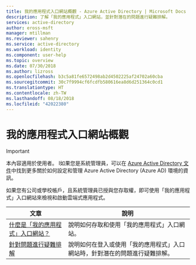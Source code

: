 ```yaml
---
title: 我的應用程式入口網站概觀 - Azure Active Directory | Microsoft Docs
description: 了解「我的應用程式」入口網站，並針對潛在的問題進行疑難排解。
services: active-directory
author: eross-msft
manager: mtillman
ms.reviewer: sahenry
ms.service: active-directory
ms.workload: identity
ms.component: user-help
ms.topic: overview
ms.date: 07/30/2018
ms.author: lizross
ms.openlocfilehash: b3c5a81fe6572498ab2d4502225af24702a60cba
ms.sourcegitcommit: 30c7f9994cf6fcdfb580616ea8d6d251364c0cd1
ms.translationtype: HT
ms.contentlocale: zh-TW
ms.lasthandoff: 08/18/2018
ms.locfileid: "42022380"
---
```

# <a name="my-apps-portal-overview"></a>我的應用程式入口網站概觀

>[!Important]
>本內容適用於使用者。 I如果您是系統管理員，可以在 [Azure Active Directory 文件](https://docs.microsoft.com/azure/active-directory)中找到更多關於如何設定和管理 Azure Active Directory (Azure AD) 環境的資訊。

如果您有公司或學校帳戶，且系統管理員已授與您存取權，即可使用「我的應用程式」入口網站來檢視和啟動雲端式應用程式。

|文章 |說明 |
|------|------------|
|[什麼是「我的應用程式」入口網站？](active-directory-saas-access-panel-introduction.md)|說明如何存取和使用「我的應用程式」入口網站。|
|[針對問題進行疑難排解](active-directory-saas-access-panel-user-help.md)|說明如何在登入或使用「我的應用程式」入口網站時，針對潛在的問題進行疑難排解。|